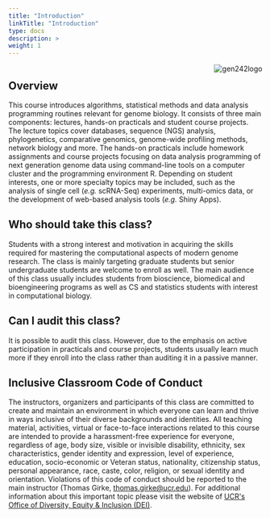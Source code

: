 ```yaml
---
title: "Introduction"
linkTitle: "Introduction"
type: docs
description: >
weight: 1
---
```


<img align="right" title="gen242logo" src="/img/logo1.jpg"><img/>

## Overview

This course introduces algorithms, statistical methods and data analysis programming 
routines relevant for genome biology. It consists of three main components:
lectures, hands-on practicals and student course projects. The lecture topics cover databases, sequence 
(NGS) analysis, phylogenetics, comparative genomics, genome-wide profiling methods, 
network biology and more. The hands-on practicals include homework assignments and 
course projects focusing on data analysis programming of next generation genome data 
using command-line tools on a computer cluster and the programming environment R. 
Depending on student interests, one or more specialty topics may be included, such
as the analysis of single cell (_e.g._ scRNA-Seq) experiments, multi-omics data, or 
the development of web-based analysis tools (_e.g._ Shiny Apps). 

## Who should take this class?

Students with a strong interest and motivation in acquiring the skills required for mastering
the computational aspects of modern genome research. The class is mainly
targeting graduate students but senior undergraduate students are welcome to
enroll as well. The main audience of this class usually includes students from
bioscience, biomedical and bioengineering programs as well as CS and statistics
students with interest in computational biology.

## Can I audit this class?

It is possible to audit this class. However, due to the emphasis on active participation
in practicals and course projects, students usually learn much more if they enroll into the
class rather than auditing it in a passive manner.

## Inclusive Classroom Code of Conduct 

The instructors, organizers and participants of this class are committed to
create and maintain an environment in which everyone can learn and thrive in
ways inclusive of their diverse backgrounds and identities. All teaching
material, activities, virtual or face-to-face interactions related to this
course are intended to provide a harassment-free experience for everyone,
regardless of age, body size, visible or invisible disability, ethnicity, sex
characteristics, gender identity and expression, level of experience,
education, socio-economic or Veteran status, nationality, citizenship status,
personal appearance, race, caste, color, religion, or sexual identity and
orientation. Violations of this code of conduct should be reported to the  
main instructor (Thomas Girke, [thomas.girke@ucr.edu](mailto:thomas.girke@ucr.edu)). 
For additional information about this important topic please visit the website of 
[UCR's Office of Diversity, Equity & Inclusion (DEI)](https://diversity.ucr.edu/).



